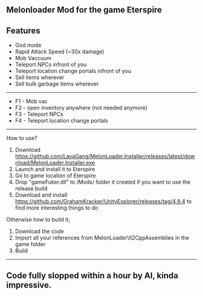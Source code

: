 Melonloader Mod for the game Eterspire
--------------------------------------

Features
--------
- God mode
- Rapid Attack Speed (~30x damage)
- Mob Vaccuum
- Teleport NPCs infront of you
- Teleport location change portals infront of you
- Sell items wherever
- Sell bulk garbage items wherever
  
--------------

-    F1 - Mob vac
-    F2 - open inventory anywhere (not needed anymore)
-    F3 - Teleport NPCs
-    F4 - Teleport location change portals

--------------

How to use?
1) Download https://github.com/LavaGang/MelonLoader.Installer/releases/latest/download/MelonLoader.Installer.exe
2) Launch and install it to Eterspire
3) Go to game location of Eterspire
4) Drop "gameFuker.dll" to /Mods/ folder it created if you want to use the release build
5) Download and install https://github.com/GrahamKracker/UnityExplorer/releases/tag/4.9.4 to find more interesting things to do

Otherwise how to build it;
1) Download the code
2) Import all your references from MelonLoader\Il2CppAssemblies in the game folder
3) Build

---------------------------------------------------------
Code fully slopped within a hour by AI, kinda impressive.
---------------------------------------------------------
